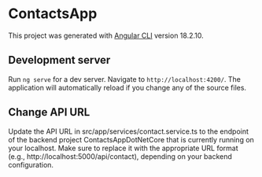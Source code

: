 # ContactsApp

This project was generated with [Angular CLI](https://github.com/angular/angular-cli) version 18.2.10.

## Development server

Run `ng serve` for a dev server. Navigate to `http://localhost:4200/`. The application will automatically reload if you change any of the source files.

## Change API URL 
Update the API URL in src/app/services/contact.service.ts to the endpoint of the backend project ContactsAppDotNetCore that is currently running on your localhost. Make sure to replace it with the appropriate URL format (e.g., http://localhost:5000/api/contact), depending on your backend configuration.